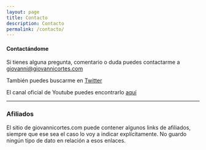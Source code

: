 ```yaml
---
layout: page
title: Contacto
description: Contacto
permalink: /contacto/
---
```


#### Contactándome

Si tienes alguna pregunta, comentario o duda puedes contactarme a giovanni@giovannicortes.com

También puedes buscarme en [Twitter](https://twitter.com/giovanni_cortes)

El canal oficial de Youtube puedes encontrarlo [aquí](https://www.youtube.com/channel/UC9cvQ5Lm2S9oY5nMmf26wGw)

<hr>

### Afiliados

El sitio de giovannicortes.com puede contener algunos links de afiliados, siempre que ese sea el caso
lo voy a indicar explícitamente. No guardo ningún tipo de dato en relación a esos enlaces.